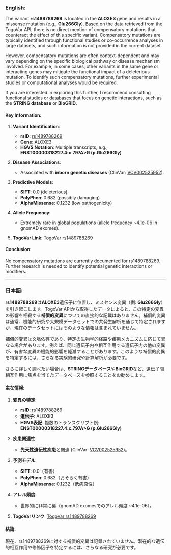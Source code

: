 ### English:
The variant **rs1489788269** is located in the **ALOXE3** gene and results in a missense mutation (e.g., **Glu266Gly**). Based on the data retrieved from the TogoVar API, there is no direct mention of compensatory mutations that counteract the effect of this specific variant. Compensatory mutations are typically identified through functional studies or co-occurrence analyses in large datasets, and such information is not provided in the current dataset.

However, compensatory mutations are often context-dependent and may vary depending on the specific biological pathway or disease mechanism involved. For example, in some cases, other variants in the same gene or interacting genes may mitigate the functional impact of a deleterious mutation. To identify such compensatory mutations, further experimental studies or computational analyses would be required.

If you are interested in exploring this further, I recommend consulting functional studies or databases that focus on genetic interactions, such as the **STRING database** or **BioGRID**.

#### Key Information:
1. **Variant Identification**:
   - **rsID**: [rs1489788269](https://identifiers.org/dbsnp/rs1489788269)
   - **Gene**: ALOXE3
   - **HGVS Notation**: Multiple transcripts, e.g., **ENST00000318227.4:c.797A>G (p.Glu266Gly)**

2. **Disease Associations**:
   - Associated with **inborn genetic diseases** (ClinVar: [VCV002525952](https://www.ncbi.nlm.nih.gov/clinvar/variation/2525952)).

3. **Predictive Models**:
   - **SIFT**: 0.0 (deleterious)
   - **PolyPhen**: 0.682 (possibly damaging)
   - **AlphaMissense**: 0.1232 (low pathogenicity)

4. **Allele Frequency**:
   - Extremely rare in global populations (allele frequency ~4.1e-06 in gnomAD exomes).

5. **TogoVar Link**: [TogoVar rs1489788269](https://togovar.org/variant/17-8111519-T-C)

#### Conclusion:
No compensatory mutations are currently documented for rs1489788269. Further research is needed to identify potential genetic interactions or modifiers.

---

### 日本語:
**rs1489788269**は**ALOXE3**遺伝子に位置し、ミスセンス変異（例: **Glu266Gly**）を引き起こします。TogoVar APIから取得したデータによると、この特定の変異の影響を相殺する**補償的変異**についての直接的な記載はありません。補償的変異は通常、機能的研究や大規模データセットでの共発生解析を通じて特定されますが、現在のデータセットにはそのような情報は含まれていません。

補償的変異は文脈依存であり、特定の生物学的経路や疾患メカニズムに応じて異なる場合があります。例えば、同じ遺伝子内や相互作用する遺伝子内の他の変異が、有害な変異の機能的影響を軽減することがあります。このような補償的変異を特定するには、さらなる実験的研究や計算解析が必要です。

さらに詳しく調べたい場合は、**STRINGデータベース**や**BioGRID**など、遺伝子間相互作用に焦点を当てたデータベースを参照することをお勧めします。

#### 主な情報:
1. **変異の特定**:
   - **rsID**: [rs1489788269](https://identifiers.org/dbsnp/rs1489788269)
   - **遺伝子**: ALOXE3
   - **HGVS表記**: 複数のトランスクリプト例: **ENST00000318227.4:c.797A>G (p.Glu266Gly)**

2. **疾患関連性**:
   - **先天性遺伝性疾患**と関連 (ClinVar: [VCV002525952](https://www.ncbi.nlm.nih.gov/clinvar/variation/2525952))。

3. **予測モデル**:
   - **SIFT**: 0.0（有害）
   - **PolyPhen**: 0.682（おそらく有害）
   - **AlphaMissense**: 0.1232（低病原性）

4. **アレル頻度**:
   - 世界的に非常に稀（gnomAD exomesでのアレル頻度 ~4.1e-06）。

5. **TogoVarリンク**: [TogoVar rs1489788269](https://togovar.org/variant/17-8111519-T-C)

#### 結論:
現在、rs1489788269に対する補償的変異は記録されていません。潜在的な遺伝的相互作用や修飾因子を特定するには、さらなる研究が必要です。